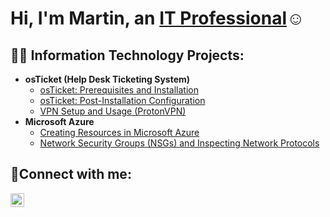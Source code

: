 <h1>Hi, I'm Martin, an <a href="[https://linkedin.com/in/martin-raymond-onukogu-a0674025a/]">IT Professional</a>☺</h1>

<h2>👨‍💻 Information Technology Projects:</h2>

- <b>osTicket (Help Desk Ticketing System)</b>
  - [osTicket: Prerequisites and Installation](https://github.com/martray4/osticket-prereqs)
  - [osTicket: Post-Installation Configuration](https://github.com/martray4/post-install-config)
  - [VPN Setup and Usage (ProtonVPN)](https://github.com/martray4/virtual-private-networking)
- <b>Microsoft Azure</b>
  - [Creating Resources in Microsoft Azure](https://github.com/martray4/azure-networking)
  - [Network Security Groups (NSGs) and Inspecting Network Protocols](https://github.com/martray4/azure-network-protocols)

<h2>🤳Connect with me:</h2>


[<img align="left" alt="Martin | LinkedIn" width="22px" src="https://cdn.jsdelivr.net/npm/simple-icons@v3/icons/linkedin.svg" />][linkedin]


[linkedin]: https://linkedin.com/in/Josh
